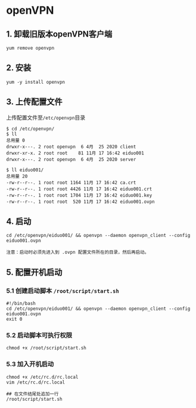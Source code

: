# openVPN

## 1. 卸载旧版本openVPN客户端
```shell
yum remove openvpn
```

## 2. 安装
```shell
yum -y install openvpn
```

## 3. 上传配置文件
上传配置文件至`/etc/openvpn`目录

```shell
$ cd /etc/openvpn/
$ ll
总用量 0
drwxr-x---. 2 root openvpn  6 4月  25 2020 client
drwxr-xr-x. 2 root root    81 11月 17 16:42 eiduo001
drwxr-x---. 2 root openvpn  6 4月  25 2020 server

$ ll eiduo001/
总用量 20
-rw-r--r--. 1 root root 1164 11月 17 16:42 ca.crt
-rw-r--r--. 1 root root 4426 11月 17 16:42 eiduo001.crt
-rw-r--r--. 1 root root 1704 11月 17 16:42 eiduo001.key
-rw-r--r--. 1 root root  520 11月 17 16:42 eiduo001.ovpn
```

## 4. 启动
```shell
cd /etc/openvpn/eiduo001/ && openvpn --daemon openvpn_client --config eiduo001.ovpn
```
    注意：启动时必须先进入到 .ovpn 配置文件所在的目录，然后再启动。

## 5. 配置开机启动

### 5.1 创建启动脚本 `/root/script/start.sh`

```shell
#!/bin/bash
cd /etc/openvpn/eiduo001/ && openvpn --daemon openvpn_client --config eiduo001.ovpn
exit 0
```
### 5.2 启动脚本可执行权限

```shell
chmod +x /root/script/start.sh
```

### 5.3 加入开机启动
```shell
chmod +x /etc/rc.d/rc.local
vim /etc/rc.d/rc.local

## 在文件结尾处追加一行
/root/script/start.sh
```








